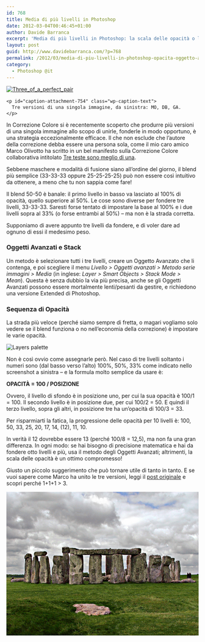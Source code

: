 ```yaml
---
id: 768
title: Media di più livelli in Photoshop
date: 2012-03-04T00:46:45+01:00
author: Davide Barranca
excerpt: 'Media di più livelli in Photoshop: la scala delle opacità o lo stack di Oggetti Avanzati.'
layout: post
guid: http://www.davidebarranca.com/?p=768
permalink: /2012/03/media-di-piu-livelli-in-photoshop-opacita-oggetto-avanzato/
category:
  - Photoshop @it
---
```

<div class="pf-content">
  <div id="attachment_754" style="width: 580px" class="wp-caption aligncenter">
    <a href="http://blog.rbg.bigano.com/2011/02/14/three-heads-are-better-than-one/?lang=it" target="_blank"><img aria-describedby="caption-attachment-754" class=" wp-image-754   " style="border-style: initial;border-color: initial;border-width: 0px" src="/wp-content/uploads/2012/03/Three_of_a_perfect_pair.jpg" alt="Three_of_a_perfect_pair" width="570" height="376" srcset="/wp-content/uploads/2012/03/Three_of_a_perfect_pair-150x99.jpg 150w, /wp-content/uploads/2012/03/Three_of_a_perfect_pair-300x199.jpg 300w" sizes="(max-width: 570px) 100vw, 570px" /></a>

    <p id="caption-attachment-754" class="wp-caption-text">
      Tre versioni di una singola immagine, da sinistra: MO, DB, GA.
    </p>
  </div>

  <p>
    In Correzione Colore si è recentemente scoperto che produrre più versioni di una singola immagine allo scopo di unirle, fonderle in modo opportuno, è una strategia eccezionalmente efficace. Il che non esclude che l&#8217;autore della correzione debba essere una persona sola, come il mio caro amico Marco Olivotto ha scritto in un bel manifesto sulla Correzione Colore collaborativa intitolato <a title="Tre teste sono meglio di una - RBG blog" href="http://blog.rbg.bigano.com/2011/02/14/three-heads-are-better-than-one/?lang=it" target="_blank">Tre teste sono meglio di una</a>.
  </p>

  <p>
    Sebbene maschere e modalità di fusione siano all&#8217;ordine del giorno, il blend più semplice (33-33-33 oppure 25-25-25-25) può non essere così intuitivo da ottenere, a meno che tu non sappia come fare!
  </p>

  <p>
    <!--more-->
  </p>

  <p>
    Il blend 50-50 è banale: il primo livello in basso va lasciato al 100% di opacità, quello superiore al 50%. Le cose sono diverse per fondere tre livelli, 33-33-33. Saresti forse tentato di impostare la base al 100% e i due livelli sopra al 33% (o forse entrambi al 50%) &#8211; ma non è la strada corretta.
  </p>

  <p>
    Supponiamo di avere appunto tre livelli da fondere, e di voler dare ad ognuno di essi il medesimo peso.
  </p>

  <h3>
    Oggetti Avanzati e Stack
  </h3>

  <p>
    Un metodo è selezionare tutti i tre livelli, creare un Oggetto Avanzato che li contenga, e poi scegliere il menu <em>Livello > Oggetti avanzati > Metodo serie immagini > Media</em> (in inglese: <em>Layer > Smart Objects > Stack Mode > Mean</em>). Questa è senza dubbio la via più precisa, anche se gli Oggetti Avanzati possono essere mortalmente lenti/pesanti da gestire, e richiedono una versione Extended di Photoshop.
  </p>

  <h3>
    Sequenza di Opacità
  </h3>

  <p>
    La strada più veloce (perché siamo sempre di fretta, o magari vogliamo solo vedere se il blend funziona o no nell&#8217;economia della correzione) è impostare le varie opacità.
  </p>

  <p>
    <img class="alignleft size-full wp-image-756" style="border-style: initial;border-color: initial;border-width: 0px" src="/wp-content/uploads/2012/03/layers.png" alt="Layers palette" width="306" height="306" srcset="/wp-content/uploads/2012/03/layers.png 306w, /wp-content/uploads/2012/03/layers-150x150.png 150w, /wp-content/uploads/2012/03/layers-300x300.png 300w" sizes="(max-width: 306px) 100vw, 306px" />
  </p>

  <p>
    Non è così ovvio come assegnarle però. Nel caso di tre livelli soltanto i numeri sono (dal basso verso l&#8217;alto) 100%, 50%, 33% come indicato nello screenshot a sinistra &#8211; e la formula molto semplice da usare è:
  </p>

  <p>
    <strong>OPACITÀ = 100 / POSIZIONE</strong>
  </p>

  <p>
    Ovvero, il livello di sfondo è in posizione uno, per cui la sua opacità è 100/1 = 100. Il secondo livello è in posizione due, per cui 100/2 = 50. E quindi il terzo livello, sopra gli altri, in posizione tre ha un&#8217;opacità di 100/3 = 33.
  </p>

  <p>
    Per risparmiarti la fatica, la progressione delle opacità per 10 livelli è: 100, 50, 33, 25, 20, 17, 14, (12), 11, 10.
  </p>

  <p>
    In verità il 12 dovrebbe essere 13 (perché 100/8 = 12,5), ma non fa una gran differenza. In ogni modo: se hai bisogno di precisione matematica e hai da fondere otto livelli e più, usa il metodo degli Oggetti Avanzati; altrimenti, la scala delle opacità è un ottimo compromesso!
  </p>

  <p>
    Giusto un piccolo suggerimento che può tornare utile di tanto in tanto. E se vuoi sapere come Marco ha unito le tre versioni, leggi il <a title="Tre teste sono meglio di una - RBG blog" href="http://blog.rbg.bigano.com/2011/02/14/three-heads-are-better-than-one/?lang=it" target="_blank">post originale</a> e scopri perché 1+1+1 > 3.
  </p>

  <p>
    <a href="http://blog.rbg.bigano.com/2011/02/14/three-heads-are-better-than-one/?lang=it" target="_blank"><img class="alignleft  wp-image-762" style="border-style: initial;border-color: initial;border-width: 0px" src="/wp-content/uploads/2012/03/Layered-Stonehenge.jpg" alt="Layered Stonehenge" width="570" height="376" /></a>
  </p>

  <p>
    &nbsp;
  </p>
</div>
